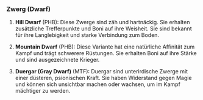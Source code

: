 
### **Zwerg (Dwarf)**

1. **Hill Dwarf** (PHB): Diese Zwerge sind zäh und hartnäckig. Sie erhalten zusätzliche Trefferpunkte und Boni auf ihre Weisheit. Sie sind bekannt für ihre Langlebigkeit und starke Verbindung zum Boden.
    
2. **Mountain Dwarf** (PHB): Diese Variante hat eine natürliche Affinität zum Kampf und trägt schwerere Rüstungen. Sie erhalten Boni auf ihre Stärke und sind ausgezeichnete Krieger.
    
3. **Duergar (Gray Dwarf)** (MTF): Duergar sind unterirdische Zwerge mit einer düsteren, psionischen Kraft. Sie haben Widerstand gegen Magie und können sich unsichtbar machen oder wachsen, um im Kampf mächtiger zu werden.